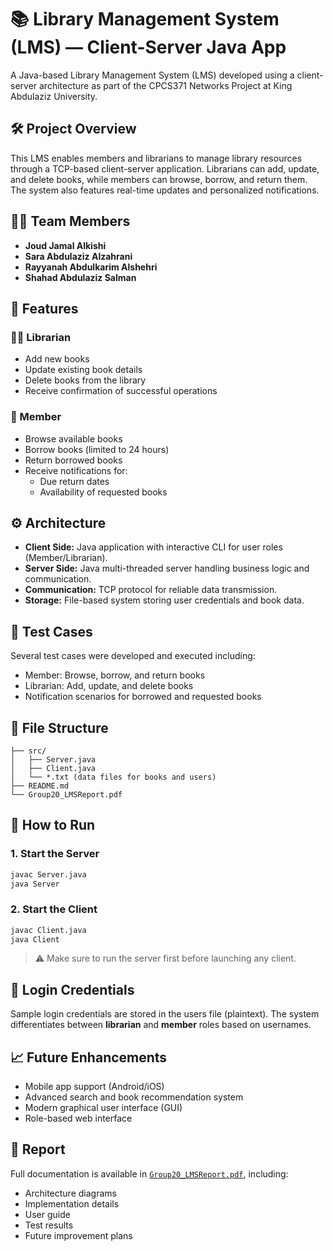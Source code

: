 
# 📚 Library Management System (LMS) — Client-Server Java App

A Java-based Library Management System (LMS) developed using a client-server architecture as part of the CPCS371 Networks Project at King Abdulaziz University.

## 🛠️ Project Overview

This LMS enables members and librarians to manage library resources through a TCP-based client-server application. Librarians can add, update, and delete books, while members can browse, borrow, and return them. The system also features real-time updates and personalized notifications.

## 👩‍💻 Team Members

- **Joud Jamal Alkishi**
- **Sara Abdulaziz Alzahrani**
- **Rayyanah Abdulkarim Alshehri**
- **Shahad Abdulaziz Salman**

## 🧩 Features

### 👨‍🏫 Librarian
- Add new books
- Update existing book details
- Delete books from the library
- Receive confirmation of successful operations

### 📖 Member
- Browse available books
- Borrow books (limited to 24 hours)
- Return borrowed books
- Receive notifications for:
  - Due return dates
  - Availability of requested books

## ⚙️ Architecture

- **Client Side:** Java application with interactive CLI for user roles (Member/Librarian).
- **Server Side:** Java multi-threaded server handling business logic and communication.
- **Communication:** TCP protocol for reliable data transmission.
- **Storage:** File-based system storing user credentials and book data.

## 🧪 Test Cases

Several test cases were developed and executed including:
- Member: Browse, borrow, and return books
- Librarian: Add, update, and delete books
- Notification scenarios for borrowed and requested books

## 📂 File Structure

```plaintext
├── src/
│   ├── Server.java
│   ├── Client.java
│   └── *.txt (data files for books and users)
├── README.md
└── Group20_LMSReport.pdf
```

## 🚀 How to Run

### 1. Start the Server
```bash
javac Server.java
java Server
```

### 2. Start the Client
```bash
javac Client.java
java Client
```

> ⚠️ Make sure to run the server first before launching any client.

## 🔐 Login Credentials

Sample login credentials are stored in the users file (plaintext). The system differentiates between **librarian** and **member** roles based on usernames.

## 📈 Future Enhancements

- Mobile app support (Android/iOS)
- Advanced search and book recommendation system
- Modern graphical user interface (GUI)
- Role-based web interface

## 📄 Report

Full documentation is available in [`Group20_LMSReport.pdf`](./Group20_LMSReport.pdf), including:
- Architecture diagrams
- Implementation details
- User guide
- Test results
- Future improvement plans
